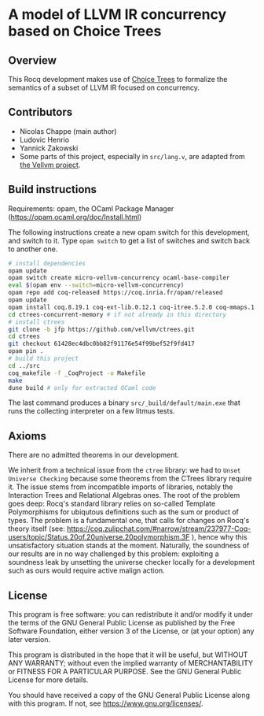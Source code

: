 # A model of LLVM IR concurrency based on Choice Trees

## Overview

This Rocq development makes use of [Choice Trees](https://github.com/vellvm/ctrees/)
to formalize the semantics of a subset of LLVM IR focused on concurrency.

## Contributors

- Nicolas Chappe (main author)
- Ludovic Henrio
- Yannick Zakowski
- Some parts of this project, especially in `src/lang.v`, are adapted from [the Vellvm project](https://github.com/vellvm/vellvm/).

## Build instructions

Requirements: opam, the OCaml Package Manager (https://opam.ocaml.org/doc/Install.html)

The following instructions create a new opam switch for this development, and switch to it.
Type `opam switch` to get a list of switches and switch back to another one.

```sh
# install dependencies
opam update
opam switch create micro-vellvm-concurrency ocaml-base-compiler
eval $(opam env --switch=micro-vellvm-concurrency)
opam repo add coq-released https://coq.inria.fr/opam/released
opam update
opam install coq.8.19.1 coq-ext-lib.0.12.1 coq-itree.5.2.0 coq-mmaps.1.1 coq-relation-algebra.1.7.10 coq-coinduction.1.9
cd ctrees-concurrent-memory # if not already in this directory
# install ctrees
git clone -b jfp https://github.com/vellvm/ctrees.git
cd ctrees
git checkout 61428ec4dbc0bb82f91176e54f99bef52f9fd417
opam pin .
# build this project
cd ../src
coq_makefile -f _CoqProject -o Makefile
make
dune build # only for extracted OCaml code
```

The last command produces a binary `src/_build/default/main.exe` that runs the collecting interpreter on a few litmus tests.

## Axioms

There are no admitted theorems in our development.

We inherit from a technical issue from the `ctree` library: we had to `Unset Universe Checking` because some theorems from the CTrees library require it.
The issue stems from incompatible imports of libraries, notably the Interaction Trees and Relational Algebras ones. The root of the problem goes deep: Rocq's standard library relies on so-called Template Polymorphisms for ubiqutous definitions such as the sum or product of types.
The problem is a fundamental one, that calls for changes on Rocq's theory itself (see: https://coq.zulipchat.com/#narrow/stream/237977-Coq-users/topic/Status.20of.20universe.20polymorphism.3F ), hence why this unsatisfactory situation stands at the moment.
Naturally, the soundness of our results are in no way challenged by this problem: exploiting a soundness leak by unsetting the universe checker locally for a development such as ours would require active malign action.

## License

This program is free software: you can redistribute it and/or modify it under the terms of the GNU General Public License as published by the Free Software Foundation, either version 3 of the License, or (at your option) any later version.

This program is distributed in the hope that it will be useful, but WITHOUT ANY WARRANTY; without even the implied warranty of MERCHANTABILITY or FITNESS FOR A PARTICULAR PURPOSE. See the GNU General Public License for more details.

You should have received a copy of the GNU General Public License along with this program. If not, see <https://www.gnu.org/licenses/>.
